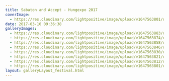 ```yaml
---
title: Sabaton and Accept - Hungexpo 2017
coverImage:
  - https://res.cloudinary.com/lightpositive/image/upload/v1647563801/uploads/Sabaton%20and%20Accept%20-%20Hungexpo%202017/aviary-image-1488739026704.jpg
date: 2017-03-10 09:36:38
galleryImages: 
  - https://res.cloudinary.com/lightpositive/image/upload/v1647563883/uploads/Sabaton%20and%20Accept%20-%20Hungexpo%202017/aviary-image-1488805972101.jpg
  - https://res.cloudinary.com/lightpositive/image/upload/v1647563874/uploads/Sabaton%20and%20Accept%20-%20Hungexpo%202017/aviary-image-1488805943852.jpg
  - https://res.cloudinary.com/lightpositive/image/upload/v1647563858/uploads/Sabaton%20and%20Accept%20-%20Hungexpo%202017/aviary-image-1488805920557.jpg
  - https://res.cloudinary.com/lightpositive/image/upload/v1647563846/uploads/Sabaton%20and%20Accept%20-%20Hungexpo%202017/aviary-image-1488805904444.jpg
  - https://res.cloudinary.com/lightpositive/image/upload/v1647563830/uploads/Sabaton%20and%20Accept%20-%20Hungexpo%202017/aviary-image-1488805870397.jpg
  - https://res.cloudinary.com/lightpositive/image/upload/v1647563821/uploads/Sabaton%20and%20Accept%20-%20Hungexpo%202017/aviary-image-1488805707113.jpg
  - https://res.cloudinary.com/lightpositive/image/upload/v1647563812/uploads/Sabaton%20and%20Accept%20-%20Hungexpo%202017/aviary-image-1488741740022.jpg
  - https://res.cloudinary.com/lightpositive/image/upload/v1647563801/uploads/Sabaton%20and%20Accept%20-%20Hungexpo%202017/aviary-image-1488739026704.jpg
layout: galleryLayout_festival.html
---
```

